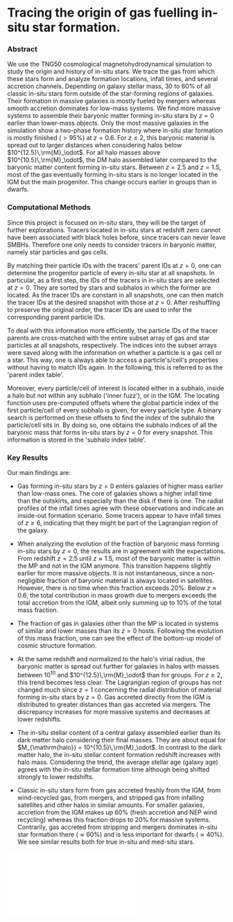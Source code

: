 # Tracing the origin of gas fuelling in-situ star formation.

### Abstract

We use the TNG50 cosmological magnetohydrodynamical simulation to study the origin and history of in-situ stars. We trace the gas from which these stars form and analyze formation locations, infall times, and several accretion channels. 
Depending on galaxy stellar mass, 30 to 60\% of all classic in-situ stars form outside of the star-forming regions of galaxies. Their formation in massive galaxies is mostly fueled by mergers whereas smooth accretion dominates for low-mass systems.
We find more massive systems to assemble their baryonic matter forming in-situ stars by $z=0$ earlier than lower-mass objects. Only the most massive galaxies in the simulation show a two-phase formation history where in-situ star formation is mostly finished ($>95\%$) at $z=0.6$.
For $z\leq 2$, this baryonic material is spread out to larger distances when considering halos below $10^{12.5}\,\rm{M}_\odot$. For all halo masses above $10^{10.5}\,\rm{M}_\odot$, the DM halo assembled later compared to the baryonic matter content forming in-situ stars.
Between $z=2.5$ and $z=1.5$, most of the gas eventually forming in-situ stars is no longer located in the IGM but the main progenitor. This change occurs earlier in groups than in dwarfs.

### Computational Methods

Since this project is focused on in-situ stars, they will be the target of further explorations. Tracers located in in-situ stars at redshift zero cannot have been associated with black holes before, since tracers can never leave SMBHs. Therefore one only needs to consider tracers in baryonic matter, namely star particles and gas cells.

By matching their particle IDs with the tracers' parent IDs at $z=0$, one can determine the progenitor particle of every in-situ star at all snapshots.
In particular, as a first step, the IDs of the tracers in in-situ stars are selected at $z=0$. They are sorted by stars and subhalos in which the former are located. As the tracer IDs are constant in all snapshots, one can then match the tracer IDs at the desired snapshot with those at $z=0$. After reshuffling to preserve the original order, the tracer IDs are used to infer the corresponding parent particle IDs.

To deal with this information more efficiently, the particle IDs of the tracer parents are cross-matched with the entire subset array of gas and star particles at all snapshots, respectively. The indices into the subset arrays were saved along with the information on whether a particle is a gas cell or a star. This way, one is always able to access a particle's/cell's properties without having to match IDs again. In the following, this is referred to as the 'parent index table'.

Moreover, every particle/cell of interest is located either in a subhalo, inside a halo but not within any subhalo ('inner fuzz'), or in the IGM. The locating function uses pre-computed offsets where the global particle index of the first particle/cell of every subhalo is given, for every particle type. A binary search is performed on these offsets to find the index of the subhalo the particle/cell sits in. By doing so, one obtains the subhalo indices of all the baryonic mass that forms in-situ stars by $z=0$ for every snapshot. This information is stored in the 'subhalo index table'.

### Key Results

Our main findings are:
- Gas forming in-situ stars by $z=0$ enters galaxies of higher mass earlier than low-mass ones. The core of galaxies shows a higher infall time than the outskirts, and especially than the disk if there is one. The radial profiles of the infall times agree with these observations and indicate an inside-out formation scenario. Some tracers appear to have infall times of $z\geq 6$, indicating that they might be part of the Lagrangian region of the galaxy. 
    
- When analyzing the evolution of the fraction of baryonic mass forming in-situ stars by $z=0$, the results are in agreement with the expectations. From redshift $z=2.5$ until $z\approx 1.5$, most of the baryonic matter is within the MP and not in the IGM anymore. This transition happens slightly earlier for more massive objects. It is not instantaneous, since a non-negligible fraction of baryonic material is always located in satellites. However, there is no time when this fraction exceeds 20\%. Below $z\approx 0.6$, the total contribution in mass growth due to mergers exceeds the total accretion from the IGM, albeit only summing up to 10\% of the total mass fraction.
    
- The fraction of gas in galaxies other than the MP is located in systems of similar and lower masses than its $z=0$ hosts. Following the evolution of this mass fraction, one can see the effect of the bottom-up model of cosmic structure formation.

- At the same redshift and normalized to the halo's virial radius, the baryonic matter is spread out further for galaxies in halos with masses between $10^{10}$ and $10^{12.5}\,\rm{M}_\odot$ than for groups. For $z\geq 2$, this trend becomes less clear. The Lagrangian region of groups has not changed much since $z=1$ concerning the radial distribution of material forming in-situ stars by $z=0$. Gas accreted directly from the IGM is distributed to greater distances than gas accreted via mergers. The discrepancy increases for more massive systems and decreases at lower redshifts.

- The in-situ stellar content of a central galaxy assembled earlier than its dark matter halo considering their final masses. They are about equal for $M_{\mathrm{halo}} = 10^{10.5}\,\rm{M}_\odot$. In contrast to the dark matter halo, the in-situ stellar content formation redshift increases with halo mass. Considering the trend, the average stellar age (galaxy age) agrees with the in-situ stellar formation time although being shifted strongly to lower redshifts.

- Classic in-situ stars form from gas accreted freshly from the IGM, from wind-recycled gas, from mergers, and stripped gas from infalling satellites and other halos in similar amounts. For smaller galaxies, accretion from the IGM makes up 60\% (fresh accretion and NEP wind recycling) whereas this fraction drops to 20\% for massive systems. Contrarily, gas accreted from stripping and mergers dominates in-situ star formation there ($\approx 60\%$) and is less important for dwarfs ($\approx 40\%$). We see similar results both for true in-situ and med-situ stars.

![infall times](./pics/mean_infall_times/image_mean_infall_times_50-1.pdf)
